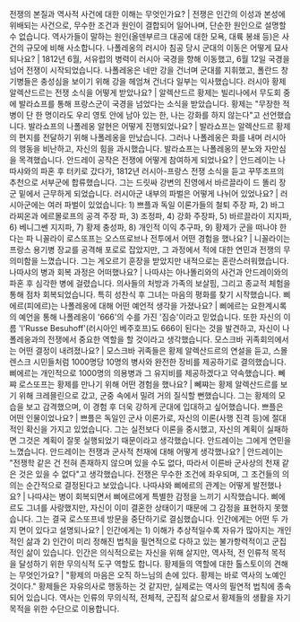 전쟁의 본질과 역사적 사건에 대한 이해는 무엇인가요?	| 전쟁은 인간의 이성과 본성에 위배되는 사건으로, 무수한 조건과 원인이 결합되어 일어나며, 단순한 원인으로 설명할 수 없습니다. 역사가들이 말하는 원인(올덴부르크 대공에 대한 모욕, 대륙 봉쇄 등)은 사건의 규모에 비해 사소합니다.
나폴레옹의 러시아 침공 당시 군대의 이동은 어떻게 묘사되나요?	| 1812년 6월, 서유럽의 병력이 러시아 국경을 향해 이동했고, 6월 12일 국경을 넘어 전쟁이 시작되었습니다. 나폴레옹은 네만 강을 건너며 군대를 지휘했고, 폴란드 창기병들은 충성심을 보이기 위해 강을 헤엄쳐 건너다 일부는 익사했습니다.
러시아 황제 알렉산드르는 전쟁 소식을 어떻게 받았나요?	| 알렉산드르 황제는 빌리나에서 무도회 중에 발라쇼프를 통해 프랑스군이 국경을 넘었다는 소식을 받았습니다. 황제는 "무장한 적병이 단 한 명이라도 우리 영토 안에 남아 있는 한, 나는 강화를 하지 않는다"고 선언했습니다.
발라쇼프의 나폴레옹 알현은 어떻게 진행되었나요?	| 발라쇼프는 알렉산드르 황제의 편지를 전달하기 위해 나폴레옹을 만났습니다. 그러나 나폴레옹은 화를 내며 러시아의 행동을 비난하고, 자신의 힘을 과시했습니다. 발라쇼프는 나폴레옹의 분노와 자만심을 목격했습니다.
안드레이 공작은 전쟁에 어떻게 참여하게 되었나요?	| 안드레이는 나따샤와의 파혼 후 터키로 갔다가, 1812년 러시아-프랑스 전쟁 소식을 듣고 꾸뚜조프의 추천으로 서부군에 합류했습니다. 그는 드릿싸 강변의 진영에서 바르끌라이 드 똘리 장군 밑에서 근무하게 되었습니다.
러시아군 내부의 파벌은 어떻게 나뉘어 있었나요?	| 러시아군에는 여러 파벌이 있었습니다: 1) 쁘플과 독일 이론가들의 철퇴 주장 파, 2) 바그라찌온과 에르몰로프의 공격 주장 파, 3) 조정파, 4) 강화 주장파, 5) 바르끌라이 지지파, 6) 베니그쎈 지지파, 7) 황제 충성파, 8) 개인적 이익 추구파, 9) 황제가 군을 떠나야 한다는 파
니꼴라이 로스또프는 오스뜨로브나 전투에서 어떤 경험을 했나요?	| 니꼴라이는 프랑스 용기병 장교를 공격해 포로로 잡았지만, 그 과정에서 적에 대한 연민과 전쟁의 무의미함을 느꼈습니다. 그는 게오르기 훈장을 받았지만 내적으로는 혼란스러워했습니다.
나따샤의 병과 회복 과정은 어떠했나요?	| 나따샤는 아나똘리와의 사건과 안드레이와의 파혼 후 심각한 병에 걸렸습니다. 의사들의 처방과 가족의 보살핌, 그리고 종교적 체험을 통해 점차 회복되었습니다. 특히 성찬식 후 그녀는 마음의 평화를 찾기 시작했습니다.
삐에르(피에르)는 나폴레옹에 대해 어떤 예언적 생각을 가졌나요?	| 삐에르는 요한계시록의 예언을 통해 나폴레옹이 '666'의 수를 가진 '짐승'이라고 믿었습니다. 또한 자신의 이름 'l'Russe Besuhoff'(러시아인 베주호프)도 666이 된다는 것을 발견하고, 자신이 나폴레옹과의 전쟁에서 중요한 역할을 할 것이라고 생각했습니다.
모스크바 귀족회의에서는 어떤 결정이 내려졌나요?	| 모스크바 귀족들은 황제 알렉산드르의 연설을 듣고, 스몰렌스크 시민들처럼 1000명당 10명의 병사와 완전한 장비를 제공하기로 결의했습니다. 삐에르는 개인적으로 1000명의 의용병과 그 유지비를 제공하겠다고 약속했습니다.
뻬쨔 로스또프는 황제를 만나기 위해 어떤 경험을 했나요?	| 뻬쨔는 황제 알렉산드르를 보기 위해 크레믈린으로 갔고, 군중 속에서 밀려 거의 질식할 뻔했습니다. 그는 황제의 모습을 보고 감격했으며, 이 경험 후 더욱 강하게 군대에 입대하고 싶어했습니다.
쁘플은 어떤 인물이었나요?	| 쁘플은 독일인 군사 이론가로, 자신의 이론(사행 진격 등)에 절대적인 확신을 가지고 있었습니다. 그는 실전보다 이론을 중시했고, 자신의 계획이 실패하면 그것은 계획이 잘못 실행되었기 때문이라고 생각했습니다. 안드레이는 그에게 연민을 느꼈습니다.
안드레이는 전쟁과 군사적 천재에 대해 어떻게 생각했나요?	| 안드레이는 "전쟁학 같은 건 전혀 존재하지 않으며 있을 수도 없다, 따라서 이른바 군사상의 천재 같은 것은 있을 수 없다"고 생각했습니다. 전쟁은 무수한 조건에 좌우되며, 그 조건들의 의의는 순간적으로 결정된다고 보았습니다.
나따샤와 삐에르의 관계는 어떻게 발전했나요?	| 나따샤는 병이 회복되면서 삐에르에게 특별한 감정을 느끼기 시작했습니다. 삐에르도 그녀를 사랑했지만, 자신이 이미 결혼한 상태이기 때문에 그 감정을 표현하지 못했습니다. 그는 결국 로스또프네 방문을 중단하기로 결심했습니다.
인간에게는 어떤 두 가지 면이 있다고 설명되나요?	| 인간에게는 1) 이해가 추상적일수록 자유가 많아지는 개인적인 삶과 2) 인간이 미리 정해진 법칙을 필연적으로 다하고 있는 불가항력적이고 군집적인 삶이 있습니다. 인간은 의식적으로는 자신을 위해 살지만, 역사적, 전 인류적 목적을 달성하기 위한 무의식적 도구 역할도 합니다.
황제들의 역할에 대한 톨스토이의 견해는 무엇인가요?	| "황제의 마음은 오직 하느님의 손에 있다. 황제는 바로 역사의 노예인 것이다." 황제들은 자유의사로 행동하는 것 같지만, 실제로는 역사의 필연적 법칙에 종속되어 있습니다. 역사는 인류의 무의식적, 전체적, 군집적 삶으로서 황제들의 생활을 자기 목적을 위한 수단으로 이용합니다.